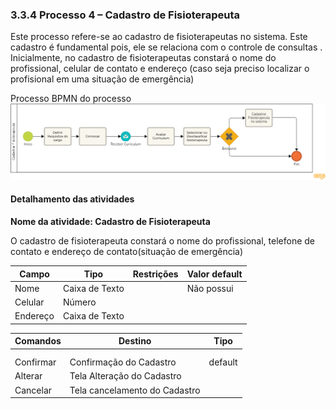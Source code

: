 ### 3.3.4 Processo 4 – Cadastro de Fisioterapeuta

Este processo refere-se ao cadastro de  fisioterapeutas no sistema. Este cadastro é fundamental pois, ele se relaciona com o controle de consultas . Inicialmente, no cadastro de fisioterapeutas 
constará o nome do profissional, celular de contato e endereço (caso seja preciso localizar o profisional em uma situação de emergência)

 Processo BPMN do processo ![Alt text](<images/Cadastrar Fisioterapeuta Diagrama.png>)

#### Detalhamento das atividades

**Nome da atividade: Cadastro de Fisioterapeuta**

O cadastro de fisioterapeuta constará o nome do profissional, telefone de contato e endereço de contato(situação de emergência)


| **Campo**       | **Tipo**         | **Restrições** | **Valor default** |
| ---             | ---              | ---            | ---               |
| Nome            | Caixa de Texto   |                | Não possui        |
| Celular         | Número           |                |                   |
| Endereço        | Caixa de Texto   |                |                   |


| **Comandos**         |  **Destino**                   | **Tipo**          |
| ---                  | ---                            | ---               |
|  |                   |                                |                   |
|                      |                                |                   |
| Confirmar            |  Confirmação do Cadastro       | default           |
| Alterar              |  Tela Alteração do Cadastro    |                   |
| Cancelar             |  Tela cancelamento do Cadastro |                   |



